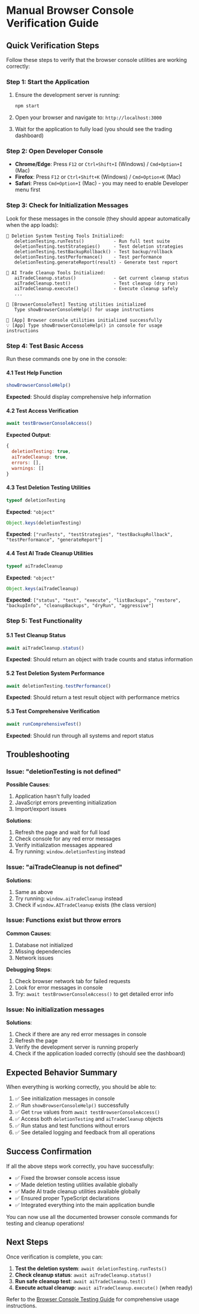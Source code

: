# Manual Browser Console Verification Guide

## Quick Verification Steps

Follow these steps to verify that the browser console utilities are working correctly:

### Step 1: Start the Application

1. Ensure the development server is running:
   ```bash
   npm start
   ```

2. Open your browser and navigate to: `http://localhost:3000`

3. Wait for the application to fully load (you should see the trading dashboard)

### Step 2: Open Developer Console

- **Chrome/Edge**: Press `F12` or `Ctrl+Shift+I` (Windows) / `Cmd+Option+I` (Mac)
- **Firefox**: Press `F12` or `Ctrl+Shift+K` (Windows) / `Cmd+Option+K` (Mac)
- **Safari**: Press `Cmd+Option+I` (Mac) - you may need to enable Developer menu first

### Step 3: Check for Initialization Messages

Look for these messages in the console (they should appear automatically when the app loads):

```
🧪 Deletion System Testing Tools Initialized:
   deletionTesting.runTests()           - Run full test suite
   deletionTesting.testStrategies()     - Test deletion strategies
   deletionTesting.testBackupRollback() - Test backup/rollback
   deletionTesting.testPerformance()    - Test performance
   deletionTesting.generateReport(result) - Generate test report

🔧 AI Trade Cleanup Tools Initialized:
   aiTradeCleanup.status()              - Get current cleanup status
   aiTradeCleanup.test()                - Test cleanup (dry run)
   aiTradeCleanup.execute()             - Execute cleanup safely
   ...

🔧 [BrowserConsoleTest] Testing utilities initialized
   Type showBrowserConsoleHelp() for usage instructions

🚀 [App] Browser console utilities initialized successfully
💡 [App] Type showBrowserConsoleHelp() in console for usage instructions
```

### Step 4: Test Basic Access

Run these commands one by one in the console:

#### 4.1 Test Help Function
```javascript
showBrowserConsoleHelp()
```
**Expected**: Should display comprehensive help information

#### 4.2 Test Access Verification
```javascript
await testBrowserConsoleAccess()
```
**Expected Output**:
```javascript
{
  deletionTesting: true,
  aiTradeCleanup: true,
  errors: [],
  warnings: []
}
```

#### 4.3 Test Deletion Testing Utilities
```javascript
typeof deletionTesting
```
**Expected**: `"object"`

```javascript
Object.keys(deletionTesting)
```
**Expected**: `["runTests", "testStrategies", "testBackupRollback", "testPerformance", "generateReport"]`

#### 4.4 Test AI Trade Cleanup Utilities
```javascript
typeof aiTradeCleanup
```
**Expected**: `"object"`

```javascript
Object.keys(aiTradeCleanup)
```
**Expected**: `["status", "test", "execute", "listBackups", "restore", "backupInfo", "cleanupBackups", "dryRun", "aggressive"]`

### Step 5: Test Functionality

#### 5.1 Test Cleanup Status
```javascript
await aiTradeCleanup.status()
```
**Expected**: Should return an object with trade counts and status information

#### 5.2 Test Deletion System Performance
```javascript
await deletionTesting.testPerformance()
```
**Expected**: Should return a test result object with performance metrics

#### 5.3 Test Comprehensive Verification
```javascript
await runComprehensiveTest()
```
**Expected**: Should run through all systems and report status

## Troubleshooting

### Issue: "deletionTesting is not defined"

**Possible Causes**:
1. Application hasn't fully loaded
2. JavaScript errors preventing initialization
3. Import/export issues

**Solutions**:
1. Refresh the page and wait for full load
2. Check console for any red error messages
3. Verify initialization messages appeared
4. Try running: `window.deletionTesting` instead

### Issue: "aiTradeCleanup is not defined"

**Solutions**:
1. Same as above
2. Try running: `window.aiTradeCleanup` instead
3. Check if `window.AITradeCleanup` exists (the class version)

### Issue: Functions exist but throw errors

**Common Causes**:
1. Database not initialized
2. Missing dependencies
3. Network issues

**Debugging Steps**:
1. Check browser network tab for failed requests
2. Look for error messages in console
3. Try: `await testBrowserConsoleAccess()` to get detailed error info

### Issue: No initialization messages

**Solutions**:
1. Check if there are any red error messages in console
2. Refresh the page
3. Verify the development server is running properly
4. Check if the application loaded correctly (should see the dashboard)

## Expected Behavior Summary

When everything is working correctly, you should be able to:

1. ✅ See initialization messages in console
2. ✅ Run `showBrowserConsoleHelp()` successfully
3. ✅ Get `true` values from `await testBrowserConsoleAccess()`
4. ✅ Access both `deletionTesting` and `aiTradeCleanup` objects
5. ✅ Run status and test functions without errors
6. ✅ See detailed logging and feedback from all operations

## Success Confirmation

If all the above steps work correctly, you have successfully:

- ✅ Fixed the browser console access issue
- ✅ Made deletion testing utilities available globally
- ✅ Made AI trade cleanup utilities available globally
- ✅ Ensured proper TypeScript declarations
- ✅ Integrated everything into the main application bundle

You can now use all the documented browser console commands for testing and cleanup operations!

## Next Steps

Once verification is complete, you can:

1. **Test the deletion system**: `await deletionTesting.runTests()`
2. **Check cleanup status**: `await aiTradeCleanup.status()`
3. **Run safe cleanup test**: `await aiTradeCleanup.test()`
4. **Execute actual cleanup**: `await aiTradeCleanup.execute()` (when ready)

Refer to the [Browser Console Testing Guide](./Browser_Console_Testing_Guide.md) for comprehensive usage instructions.